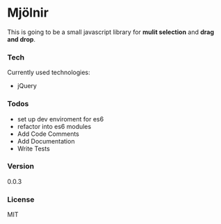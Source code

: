 # Mjölnir
This is going to be a small javascript library for **mulit selection** and **drag and drop**.

### Tech
Currently used technologies:
* jQuery

### Todos
 - set up dev enviroment for es6
 - refactor into es6 modules
 - Add Code Comments
 - Add Documentation
 - Write Tests

### Version
 0.0.3

### License
MIT
